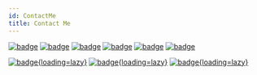 ```yaml
---
id: ContactMe
title: Contact Me
---
```


[![badge](https://img.shields.io/badge/GitHub-282c34?&style=for-the-badge)](https://github.com/linyuxuanlin)
[![badge](https://img.shields.io/badge/Email-f48222?&style=for-the-badge)](mailto:me@wiki-power.com)
[![badge](https://img.shields.io/badge/WeChat-07C160?&style=for-the-badge)](WeChat)
[![badge](https://img.shields.io/badge/zhihu-0084ff?&style=for-the-badge)](https://www.zhihu.com/people/linyuxuanlin)
[![badge](https://img.shields.io/badge/SSPAI-C23133?&style=for-the-badge)](https://sspai.com/u/power/)
[![badge](https://img.shields.io/badge/Bilibili-FE7398?&style=for-the-badge)](https://space.bilibili.com/349536948)

[![badge](https://img.shields.io/badge/RSS-post%20created-34ABE0?&style=flat-square){loading=lazy}](/sitemap.xml)
[![badge](https://img.shields.io/badge/RSS-post%20created-34ABE0?&style=flat-square){loading=lazy}](/feed_rss_created.xml)
[![badge](https://img.shields.io/badge/RSS-post%20updated-34ABE0?&style=flat-square){loading=lazy}](/feed_rss_updated.xml)